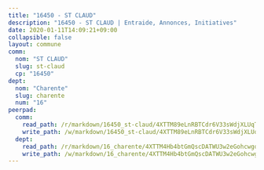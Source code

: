 ```yaml
---
title: "16450 - ST CLAUD"
description: "16450 - ST CLAUD | Entraide, Annonces, Initiatives"
date: 2020-01-11T14:09:21+09:00
collapsible: false
layout: commune
comm:
  nom: "ST CLAUD"
  slug: st-claud
  cp: "16450"
dept:
  nom: "Charente"
  slug: charente
  num: "16"
peerpad:
  comm:
    read_path: /r/markdown/16450_st-claud/4XTTM89eLnRBTCdr6V33sWdjXLUqTsyd7Qk4wd8f2fPkuMM9G
    write_path: /w/markdown/16450_st-claud/4XTTM89eLnRBTCdr6V33sWdjXLUqTsyd7Qk4wd8f2fPkuMM9G-K3TgUNKLmQivxe1oUnnrJP9PK6fgjs3eqa2x6b5FdY4HYdXVHcz1fGZxjHMCLHk2vkG7n9TBcVnt89Nvz4VAKAzUbRASLhN9cynFYeAcQaG3a6378GCPfdBDZVDrjE7dqBUtZHot
  dept:
    read_path: /r/markdown/16_charente/4XTTM4Hb4btGmQscDATWU3w2eGohcwgqasCDtGWVahJnAEsq8
    write_path: /w/markdown/16_charente/4XTTM4Hb4btGmQscDATWU3w2eGohcwgqasCDtGWVahJnAEsq8-K3TgU9zhAjxEMbYrSr9VB24idAgS7xBryN3TjEsJmsrToRfRc8PWUu9zDXmtMXWLR7TNqZhAPJFsnJ4QbuWpLJvHpyW2q8LZxtsaakTfiMdj4HFsc11ZXzpn4aT8zYKZzSLwV1CA
---
```



